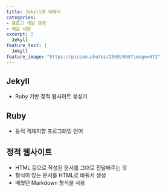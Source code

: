 ```yaml
---
title: Jekyll에 대해서
categories:
- 블로그 개발 과정
- 배운 내용
excerpt: |
  Jekyll
feature_text: |
  Jekyll
feature_image: "https://picsum.photos/2560/600?image=872"
---
```


## Jekyll
- Ruby 기반 정적 웹사이트 생성기

## Ruby
- 동적 객체지향 프로그래밍 언어

## 정적 웹사이트
- HTML 등으로 작성된 문서를 그대로 전달해주는 것
- 형식이 있는 문서를 HTML로 바꿔서 생성
- 배웠던 Markdown 형식을 사용

